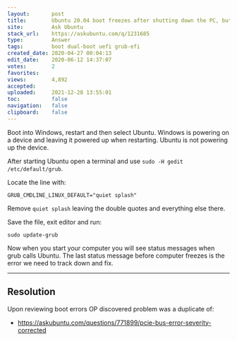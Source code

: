 ```yaml
---
layout:       post
title:        Ubuntu 20.04 boot freezes after shutting down the PC, but not after restarting from Windows 10
site:         Ask Ubuntu
stack_url:    https://askubuntu.com/q/1231685
type:         Answer
tags:         boot dual-boot uefi grub-efi
created_date: 2020-04-27 00:04:13
edit_date:    2020-06-12 14:37:07
votes:        2
favorites:    
views:        4,892
accepted:     
uploaded:     2021-12-28 13:55:01
toc:          false
navigation:   false
clipboard:    false
---
```


Boot into Windows, restart and then select Ubuntu. Windows is powering on a device and leaving it powered up when restarting. Ubuntu is not powering up the device.

After starting Ubuntu open a terminal and use `sudo -H gedit /etc/default/grub`.

Locate the line with:

``` 
GRUB_CMDLINE_LINUX_DEFAULT="quiet splash"

```

Remove `quiet splash` leaving the double quotes and everything else there.

Save the file, exit editor and run:

``` 
sudo update-grub

```

Now when you start your computer you will see status messages when grub calls Ubuntu. The last status message before computer freezes is the error we need to track down and fix.


----------

## Resolution

Upon reviewing boot errors OP discovered problem was a duplicate of:

- https://askubuntu.com/questions/771899/pcie-bus-error-severity-corrected
